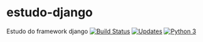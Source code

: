 # estudo-django
Estudo do framework django
[![Build Status](https://travis-ci.com/pedromadureira000/estudo-django.svg?branch=main)](https://travis-ci.com/pedromadureira000/estudo-django)
[![Updates](https://pyup.io/repos/github/pedromadureira000/estudo-django/shield.svg)](https://pyup.io/repos/github/pedromadureira000/estudo-django/)
[![Python 3](https://pyup.io/repos/github/pedromadureira000/estudo-django/python-3-shield.svg)](https://pyup.io/repos/github/pedromadureira000/estudo-django/)

